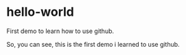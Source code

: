 # hello-world
First demo to learn how to use github.

So, you can see, this is the first demo i learned to use github.
